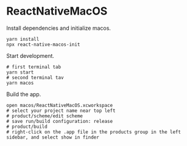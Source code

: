 # ReactNativeMacOS

Install dependencies and initialize macos.

```
yarn install
npx react-native-macos-init
```

Start development.

```
# first terminal tab
yarn start
# second terminal tav
yarn macos
```

Build the app.

```
open macos/ReactNativeMacOS.xcworkspace
# select your project name near top left
# product/scheme/edit scheme
# save run/build configuration: release
# product/build
# right-click on the .app file in the products group in the left sidebar, and select show in finder
```
